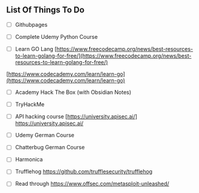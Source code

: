 ## List Of Things To Do

- [ ] Githubpages
- [ ] Complete Udemy Python Course

- [ ] Learn GO Lang
[https://www.freecodecamp.org/news/best-resources-to-learn-golang-for-free/](https://www.freecodecamp.org/news/best-resources-to-learn-golang-for-free/)

[https://www.codecademy.com/learn/learn-go](https://www.codecademy.com/learn/learn-go)

- [ ] Academy Hack The Box (with Obsidian Notes)
- [ ] TryHackMe 

-[ ] API hacking course [https://university.apisec.ai/] https://university.apisec.ai/


- [ ] Udemy German Course
- [ ] Chatterbug German Course
- [ ] Harmonica
- [ ] Trufflehog https://github.com/trufflesecurity/trufflehog
- [ ] Read through https://www.offsec.com/metasploit-unleashed/
